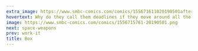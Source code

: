 ```yaml
---
extra_image: https://www.smbc-comics.com/comics/155671611020190501after.png
hovertext: Why do they call them deadlines if they move around all the time?
image: https://www.smbc-comics.com/comics/1556715761-20190501.png
next: space-weapons
prev: work-it
title: Box
---
```

